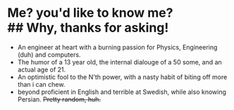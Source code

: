 # Me? you'd like to know me? <br>## Why, thanks for asking!


- An engineer at heart with a burning passion for Physics, Engineering (duh) and computers.
- The humor of a 13 year old, the internal dialouge of a 50 some, and an actual age of 21.
- An optimistic fool to the N'th power, with a nasty habit of biting off more than i can chew.
- beyond proficient in English and terrible at Swedish, while also knowing Persian. ~~Pretty random, huh.~~